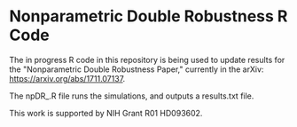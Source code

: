 # Nonparametric Double Robustness R Code

The in progress R code in this repository is being used to update results for the "Nonparametric Double Robustness Paper," currently in the arXiv: https://arxiv.org/abs/1711.07137. 

The npDR_.R file runs the simulations, and outputs a results.txt file. 

This work is supported by NIH Grant R01 HD093602.
